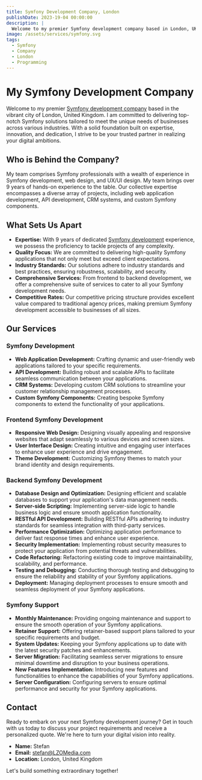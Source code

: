 ```yaml
---
title: Symfony Development Company, London
publishDate: 2023-19-04 00:00:00
description: |
  Welcome to my premier Symfony development company based in London, UK. I specialize in delivering top-notch Symfony solutions tailored to meet the unique needs of businesses across various industries.
image: /assets/services/symfony.svg
tags:
  - Symfony
  - Company
  - London
  - Programming
---
```

# My Symfony Development Company

Welcome to my premier [Symfony development company](https://lzomedia.com) based in the vibrant city of London, United Kingdom.
I am committed to delivering top-notch Symfony solutions tailored to meet the unique needs of businesses across various industries.
With a solid foundation built on expertise, innovation, and dedication, I strive to be your trusted partner in realizing your digital ambitions.

## Who is Behind the Company?

My team comprises Symfony professionals with a wealth of experience in Symfony development,
web design, and UX/UI design.
My team brings over 9 years of hands-on experience to the table.
Our collective expertise encompasses a diverse array of projects,
including web application development, API development, CRM systems, and custom Symfony components.

## What Sets Us Apart

- **Expertise:** With 9 years of dedicated [Symfony development](https://lzomedia.com) experience, we possess the proficiency to tackle projects of any complexity.
- **Quality Focus:** We are committed to delivering high-quality Symfony applications that not only meet but exceed client expectations.
- **Industry Standards:** Our solutions adhere to industry standards and best practices, ensuring robustness, scalability, and security.
- **Comprehensive Services:** From frontend to backend development, we offer a comprehensive suite of services to cater to all your Symfony development needs.
- **Competitive Rates:** Our competitive pricing structure provides excellent value compared to traditional agency prices, making premium Symfony development accessible to businesses of all sizes.

## Our Services

### Symfony Development

- **Web Application Development:** Crafting dynamic and user-friendly web applications tailored to your specific requirements.
- **API Development:** Building robust and scalable APIs to facilitate seamless communication between your applications.
- **CRM Systems:** Developing custom CRM solutions to streamline your customer relationship management processes.
- **Custom Symfony Components:** Creating bespoke Symfony components to extend the functionality of your applications.

### Frontend Symfony Development

- **Responsive Web Design:** Designing visually appealing and responsive websites that adapt seamlessly to various devices and screen sizes.
- **User Interface Design:** Creating intuitive and engaging user interfaces to enhance user experience and drive engagement.
- **Theme Development:** Customizing Symfony themes to match your brand identity and design requirements.

### Backend Symfony Development

- **Database Design and Optimization:** Designing efficient and scalable databases to support your application's data management needs.
- **Server-side Scripting:** Implementing server-side logic to handle business logic and ensure smooth application functionality.
- **RESTful API Development:** Building RESTful APIs adhering to industry standards for seamless integration with third-party services.
- **Performance Optimization:** Optimizing application performance to deliver fast response times and enhance user experience.
- **Security Implementation:** Implementing robust security measures to protect your application from potential threats and vulnerabilities.
- **Code Refactoring:** Refactoring existing code to improve maintainability, scalability, and performance.
- **Testing and Debugging:** Conducting thorough testing and debugging to ensure the reliability and stability of your Symfony applications.
- **Deployment:** Managing deployment processes to ensure smooth and seamless deployment of your Symfony applications.

### Symfony Support

- **Monthly Maintenance:** Providing ongoing maintenance and support to ensure the smooth operation of your Symfony applications.
- **Retainer Support:** Offering retainer-based support plans tailored to your specific requirements and budget.
- **System Updates:** Keeping your Symfony applications up to date with the latest security patches and enhancements.
- **Server Migration:** Facilitating seamless server migrations to ensure minimal downtime and disruption to your business operations.
- **New Features Implementation:** Introducing new features and functionalities to enhance the capabilities of your Symfony applications.
- **Server Configuration:** Configuring servers to ensure optimal performance and security for your Symfony applications.

## Contact

Ready to embark on your next Symfony development journey?
Get in touch with us today to discuss your project requirements and receive a personalized quote.
We're here to turn your digital vision into reality.

- **Name:** Stefan
- **Email:** stefan@LZOMedia.com
- **Location:** London, United Kingdom

Let's build something extraordinary together!
